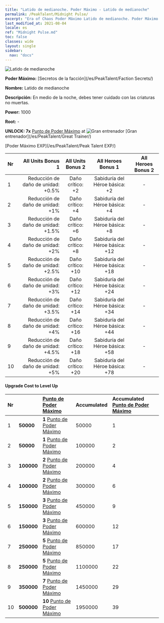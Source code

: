 ```yaml
---
title: "Latido de medianoche. Poder Máximo - Latido de medianoche"
permalink: /PeakTalent/Midnight Pulse/
excerpt: "Era of Chaos Poder Máximo Latido de medianoche. Poder Máximo Latido de medianoche. Latido de medianoche"
last_modified_at: 2021-08-04
locale: es
ref: "Midnight Pulse.md"
toc: false
classes: wide
layout: single
sidebar:
  nav: "docs"
---
```


  ![Latido de medianoche](/images/pt/talent_3009.png)

  **Poder Máximo:** [Secretos de la facción](/es/PeakTalent/Faction Secrets/)

  **Nombre:** Latido de medianoche

  **Descripción:** En medio de la noche, debes tener cuidado con las criaturas no muertas.

  **Power:** 1000

  **Root:** -

  **UNLOCK: 7x** [Punto de Poder Máximo](/ItemsES/con_934/) at ![Gran entrenador](/images/pt/talent_3001.png) [Gran entrenador](/es/PeakTalent/Great Trainer/)

  [Poder Máximo EXP](/es/PeakTalent/Peak Talent EXP/)

  | Nr | All Units Bonus 1 | All Units Bonus 2 | All Heroes Bonus 1 | All Heroes Bonus 2 |
  |:---|--------------:|:-------------:|:-------------:|:-------------:|
  | 1 | Reducción de daño de unidad: +0.5% | Daño crítico: +2 | Sabiduría del Héroe básica: +2 | - |
  | 2 | Reducción de daño de unidad: +1% | Daño crítico: +4 | Sabiduría del Héroe básica: +4 | - |
  | 3 | Reducción de daño de unidad: +1.5% | Daño crítico: +6 | Sabiduría del Héroe básica: +8 | - |
  | 4 | Reducción de daño de unidad: +2% | Daño crítico: +8 | Sabiduría del Héroe básica: +12 | - |
  | 5 | Reducción de daño de unidad: +2.5% | Daño crítico: +10 | Sabiduría del Héroe básica: +18 | - |
  | 6 | Reducción de daño de unidad: +3% | Daño crítico: +12 | Sabiduría del Héroe básica: +24 | - |
  | 7 | Reducción de daño de unidad: +3.5% | Daño crítico: +14 | Sabiduría del Héroe básica: +34 | - |
  | 8 | Reducción de daño de unidad: +4% | Daño crítico: +16 | Sabiduría del Héroe básica: +44 | - |
  | 9 | Reducción de daño de unidad: +4.5% | Daño crítico: +18 | Sabiduría del Héroe básica: +58 | - |
  | 10 | Reducción de daño de unidad: +5% | Daño crítico: +20 | Sabiduría del Héroe básica: +78 | - |


#### Upgrade Cost to Level Up

  | Nr | <i class="fas fa-coins"/> | [Punto de Poder Máximo](/ItemsES/con_934/) | Accumulated <i class="fas fa-coins"/> | Accumulated [Punto de Poder Máximo](/ItemsES/con_934/) |
  |:---|:--------------|:-------------|:-------------|:-------------|
  | 1 | **50000** | **1** [Punto de Poder Máximo](/ItemsES/con_934/) | 50000 | 1 |
  | 2 | **50000** | **1** [Punto de Poder Máximo](/ItemsES/con_934/) | 100000 | 2 |
  | 3 | **100000** | **2** [Punto de Poder Máximo](/ItemsES/con_934/) | 200000 | 4 |
  | 4 | **100000** | **2** [Punto de Poder Máximo](/ItemsES/con_934/) | 300000 | 6 |
  | 5 | **150000** | **3** [Punto de Poder Máximo](/ItemsES/con_934/) | 450000 | 9 |
  | 6 | **150000** | **3** [Punto de Poder Máximo](/ItemsES/con_934/) | 600000 | 12 |
  | 7 | **250000** | **5** [Punto de Poder Máximo](/ItemsES/con_934/) | 850000 | 17 |
  | 8 | **250000** | **5** [Punto de Poder Máximo](/ItemsES/con_934/) | 1100000 | 22 |
  | 9 | **350000** | **7** [Punto de Poder Máximo](/ItemsES/con_934/) | 1450000 | 29 |
  | 10 | **500000** | **10** [Punto de Poder Máximo](/ItemsES/con_934/) | 1950000 | 39 |
